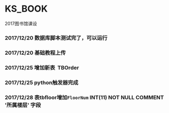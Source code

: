 # KS_BOOK
2017图书馆课设
### 2017/12/20 数据库脚本测试完了，可以运行
### 2017/12/20 基础教程上传
### 2017/12/25 增加新表  **TBOrder**
### 2017/12/25 python触发器完成
### 2017/12/28 表tbfloor增加`FloorNum` INT(11) NOT NULL COMMENT '所属楼层' 字段
